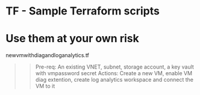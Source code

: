 # TF - Sample Terraform scripts

# Use them at your own risk

newvmwithdiagandloganalytics.tf <br />
>> Pre-req: An existing VNET, subnet, storage account, a key vault with vmpassword secret
>> Actions: Create a new VM, enable VM diag extention, create log analytics workspace and connect the VM to it
